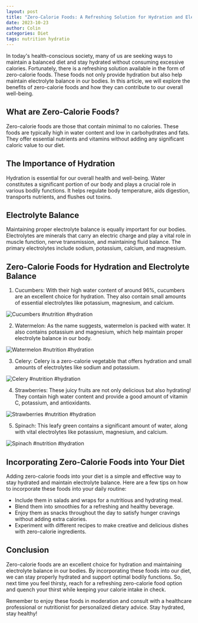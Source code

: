 ```yaml
---
layout: post
title: "Zero-Calorie Foods: A Refreshing Solution for Hydration and Electrolyte Balance"
date: 2023-10-23
author: Colin
categories: Diet
tags: nutrition hydratio
---
```


In today's health-conscious society, many of us are seeking ways to maintain a balanced diet and stay hydrated without consuming excessive calories. Fortunately, there is a refreshing solution available in the form of zero-calorie foods. These foods not only provide hydration but also help maintain electrolyte balance in our bodies. In this article, we will explore the benefits of zero-calorie foods and how they can contribute to our overall well-being.

## What are Zero-Calorie Foods?

Zero-calorie foods are those that contain minimal to no calories. These foods are typically high in water content and low in carbohydrates and fats. They offer essential nutrients and vitamins without adding any significant caloric value to our diet.

## The Importance of Hydration

Hydration is essential for our overall health and well-being. Water constitutes a significant portion of our body and plays a crucial role in various bodily functions. It helps regulate body temperature, aids digestion, transports nutrients, and flushes out toxins.

## Electrolyte Balance

Maintaining proper electrolyte balance is equally important for our bodies. Electrolytes are minerals that carry an electric charge and play a vital role in muscle function, nerve transmission, and maintaining fluid balance. The primary electrolytes include sodium, potassium, calcium, and magnesium.

## Zero-Calorie Foods for Hydration and Electrolyte Balance

1. Cucumbers: With their high water content of around 96%, cucumbers are an excellent choice for hydration. They also contain small amounts of essential electrolytes like potassium, magnesium, and calcium.

![Cucumbers](https://source.unsplash.com/1600x900/?cucumbers) #nutrition #hydration

2. Watermelon: As the name suggests, watermelon is packed with water. It also contains potassium and magnesium, which help maintain proper electrolyte balance in our body.

![Watermelon](https://source.unsplash.com/1600x900/?watermelon) #nutrition #hydration

3. Celery: Celery is a zero-calorie vegetable that offers hydration and small amounts of electrolytes like sodium and potassium.

![Celery](https://source.unsplash.com/1600x900/?celery) #nutrition #hydration

4. Strawberries: These juicy fruits are not only delicious but also hydrating! They contain high water content and provide a good amount of vitamin C, potassium, and antioxidants.

![Strawberries](https://source.unsplash.com/1600x900/?strawberries) #nutrition #hydration

5. Spinach: This leafy green contains a significant amount of water, along with vital electrolytes like potassium, magnesium, and calcium.

![Spinach](https://source.unsplash.com/1600x900/?spinach) #nutrition #hydration

## Incorporating Zero-Calorie Foods into Your Diet

Adding zero-calorie foods into your diet is a simple and effective way to stay hydrated and maintain electrolyte balance. Here are a few tips on how to incorporate these foods into your daily routine:

- Include them in salads and wraps for a nutritious and hydrating meal.
- Blend them into smoothies for a refreshing and healthy beverage.
- Enjoy them as snacks throughout the day to satisfy hunger cravings without adding extra calories.
- Experiment with different recipes to make creative and delicious dishes with zero-calorie ingredients.

## Conclusion

Zero-calorie foods are an excellent choice for hydration and maintaining electrolyte balance in our bodies. By incorporating these foods into our diet, we can stay properly hydrated and support optimal bodily functions. So, next time you feel thirsty, reach for a refreshing zero-calorie food option and quench your thirst while keeping your calorie intake in check.

Remember to enjoy these foods in moderation and consult with a healthcare professional or nutritionist for personalized dietary advice. Stay hydrated, stay healthy!